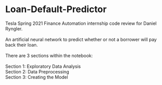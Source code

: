 # Loan-Default-Predictor
Tesla Spring 2021 Finance Automation internship code review for Daniel Ryngler. <br/> <br/>
An artificial neural network to predict whether or not a borrower will pay back their loan. <br/> <br/>
There are 3 sections within the notebook: <br/> <br/>
Section 1: Exploratory Data Analysis <br/>
Section 2: Data Preprocessing <br/>
Section 3: Creating the Model <br/>  <br/>



